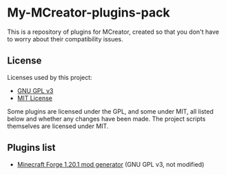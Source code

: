 # My-MCreator-plugins-pack

This is a repository of plugins for MCreator, created so that you don't have to worry about their compatibility issues.

## License  
Licenses used by this project:  
- [GNU GPL v3](LICENSE-GPLv3)  
- [MIT License](LICENSE-MIT)  

Some plugins are licensed under the GPL, and some under MIT, all listed below and whether any changes have been made.  The project scripts themselves are licensed under MIT.

## Plugins list
- [Minecraft Forge 1.20.1 mod generator](https://mcreator.net/plugin/114284/minecraft-forge-1201-mod-generator) (GNU GPL v3, not modified)

